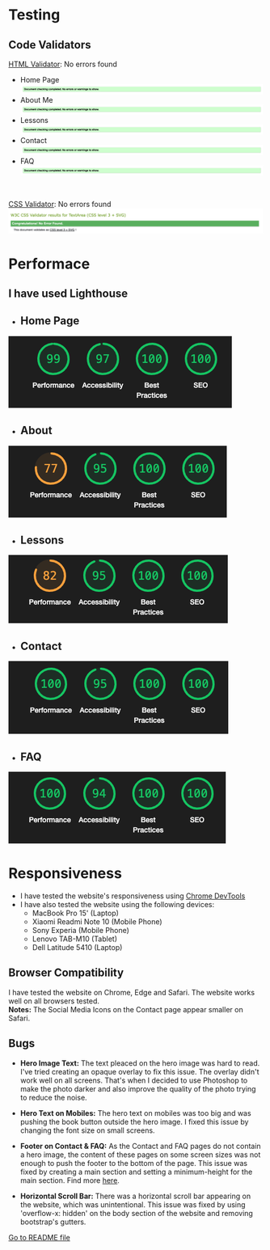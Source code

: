 # **Testing**

## Code Validators
[HTML Validator](https://validator.w3.org/): No errors found

- Home Page ![](./readme-testing/Validator/home-validator.png)
- About Me ![](./readme-testing/Validator/about-validator.png)
- Lessons ![](./readme-testing/Validator/lessons-validator.png)
- Contact ![](./readme-testing/Validator/contact-validator.png)
- FAQ ![](./readme-testing/Validator/faq-validator.png)
<br>

[CSS Validator](): No errors found 
![](./readme-testing/Validator/css.png)


# **Performace**

## I have used **Lighthouse**

- ## Home Page 
![](./readme-testing/LightHouse/home.png) 
- ## About 
![](./readme-testing/LightHouse/aboutme.png)
- ## Lessons
![](./readme-testing/LightHouse/lessons.png)
- ## Contact 
![](./readme-testing/LightHouse/contact.png)
- ## FAQ
![](./readme-testing/LightHouse/FAQ.png) 

# **Responsiveness**
- I have tested the website's responsiveness using [Chrome DevTools](https://developer.chrome.com/docs/devtools/)
- I have also tested the website using the following devices:
  - MacBook Pro 15' (Laptop)
  - Xiaomi Readmi Note 10 (Mobile Phone)
  - Sony Experia (Mobile Phone)
  - Lenovo TAB-M10 (Tablet)
  - Dell Latitude 5410 (Laptop)

## **Browser Compatibility**
I have tested the website on Chrome, Edge and Safari. The website works well on all browsers tested. <br>
**Notes:** The Social Media Icons on the Contact page appear smaller on Safari.

## **Bugs** 
- **Hero Image Text:** The text pleaced on the hero image was hard to read. I've tried creating an opaque overlay to fix this issue. The overlay didn't work well on all screens. That's when I decided to use Photoshop to make the photo darker and also improve the quality of the photo trying to reduce the noise.

- **Hero Text on Mobiles:** The hero text on mobiles was too big and was pushing the book button outside the hero image. I fixed this issue by changing the font size on small screens. 

- **Footer on Contact & FAQ:** As the Contact and FAQ pages do not contain a hero image, the content of these pages on some screen sizes was not enough to push the footer to the bottom of the page. This issue was fixed by creating a main section and setting a minimum-height for the main section. Find more [here](https://www.youtube.com/watch?v=US_3XvufMLU&ab_channel=CodingJourney*/).

- **Horizontal Scroll Bar:** There was a horizontal scroll bar appearing on the website, which was unintentional. This issue was fixed by using 'overflow-x: hidden' on the body section of the website and removing bootstrap's gutters.

[Go to README file](README.md)